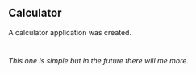 ## Calculator ##
A calculator application was created. 
#
*This one is simple but in the future there will me more.*
